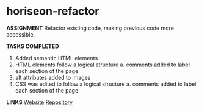 # horiseon-refactor

**ASSIGNMENT**
 Refactor existing code, making previous code more accessible.

**TASKS COMPLETED**
1. Added semantic HTML elements
2. HTML elements follow a logical structure
    a. comments added to label each section of the page
3. alt attributes added to images
4. CSS was edited to follow a logical structure
    a. comments added to label each section of the page

**LINKS**
 [Website](file:///Users/sarahruff/Desktop/projects/horiseon/index.html) 
 [Repository](https://github.com/Sazu66/horiseon-refactor)








